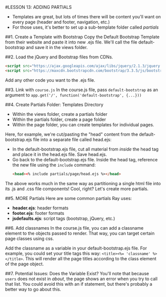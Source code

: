 #LESSON 13: ADDING PARTIALS
- Templates are great, but lots of times there will be content you'll want on every page (header and footer, navigation, etc.)
- For those uses, it's better to set up a sub-template folder called *partials*

##1. Create a Template with Bootstrap
Copy the Default Bootstrap Template from their website and paste it into new .ejs file. We'll call the file default-bootstrap and save it in the views folder.

##2. Load the jQuery and Bootstrap files from CDNs.
```html
<script src="https://ajax.googleapis.com/ajax/libs/jquery/2.1.3/jquery.min.js"></script>
<script src="https://maxcdn.bootstrapcdn.com/bootstrap/3.3.5/js/bootstrap.min.js"></script>
```
Add any other code you want to the .ejs file.

##3. Link with `course.js`
In the course.js file, pass `default-bootstrap` as an argument to `app.get('/', function('default-bootstrap', {...}))`

##4. Create Partials Folder: Templates Directory
* Within the views folder, create a partials folder
* Within the partials folder, create a page folder
* Within the page folder, you can create templates for individual pages.

Here, for example, we're cut/pasting the "head" content from the default-bootstrap.ejs file into a separate file called head.ejs:

* In the default-bootstrap.ejs file, cut all material from *inside* the head tag and place it in the head.ejs file. Save head.ejs.
* Go back to the default-bootstrap.ejs file. Inside the head tag, reference the new file using the `include` command:
  ```html
  <head><% include partials/page/head.ejs %></head>
  ```

The above works much in the same way as partitioning a single html file into its .js and .css file components! Cool, right? Let's create more partials.

##5. MORE Partials
Here are some common partials Ray uses:
* **header.ejs**: header formats
* **footer.ejs**: footer formats
* **jsdefaults.ejs**: script tags (bootstrap, jQuery, etc.)

##6. Add classnames
In the course.js file, you can add a classname element to the objects passed to render. That way, you can target certain page classes using css.

Add the classname as a variable in your default-bootstrap.ejs file. For example, you could set your title tags this way: `<title><%= 'classname' %></title>`. This will render all the page titles according to the class element of the page object.

##7. Potential Issues: Does the Variable Exist?
You'll note that because `users` does not exist in *about*, the page shows an error when you try to call that list. You could avoid this with an if statement, but there's probably a better way to go about this. 
